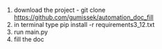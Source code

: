 1. download the project - git clone https://github.com/gumissek/automation_doc_fill
2. in terminal type pip install -r requirements3_12.txt
3. run main.py
4. fill the doc
